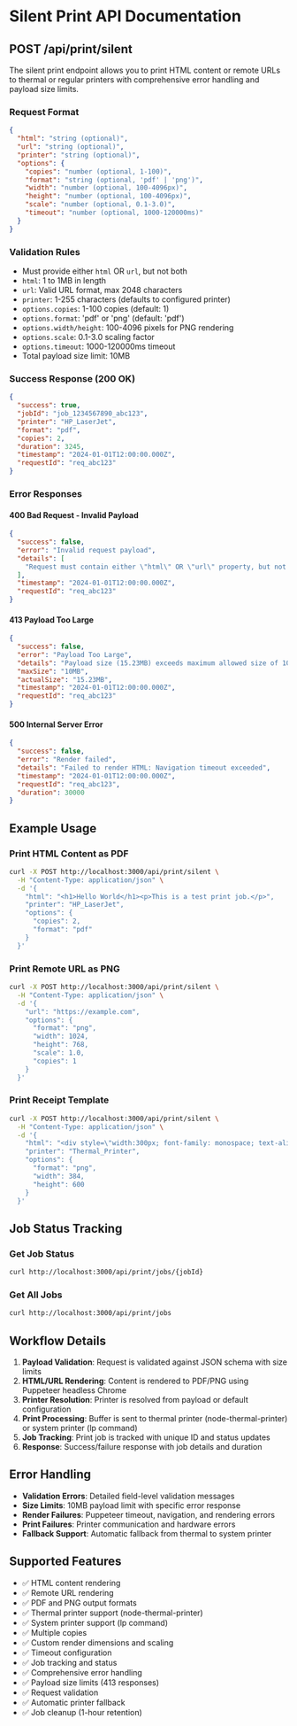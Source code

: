 # Silent Print API Documentation

## POST /api/print/silent

The silent print endpoint allows you to print HTML content or remote URLs to thermal or regular printers with comprehensive error handling and payload size limits.

### Request Format

```json
{
  "html": "string (optional)",
  "url": "string (optional)", 
  "printer": "string (optional)",
  "options": {
    "copies": "number (optional, 1-100)",
    "format": "string (optional, 'pdf' | 'png')", 
    "width": "number (optional, 100-4096px)",
    "height": "number (optional, 100-4096px)",
    "scale": "number (optional, 0.1-3.0)",
    "timeout": "number (optional, 1000-120000ms)"
  }
}
```

### Validation Rules

- Must provide either `html` OR `url`, but not both
- `html`: 1 to 1MB in length
- `url`: Valid URL format, max 2048 characters
- `printer`: 1-255 characters (defaults to configured printer)
- `options.copies`: 1-100 copies (default: 1)
- `options.format`: 'pdf' or 'png' (default: 'pdf')
- `options.width/height`: 100-4096 pixels for PNG rendering
- `options.scale`: 0.1-3.0 scaling factor
- `options.timeout`: 1000-120000ms timeout
- Total payload size limit: 10MB

### Success Response (200 OK)

```json
{
  "success": true,
  "jobId": "job_1234567890_abc123",
  "printer": "HP_LaserJet",
  "format": "pdf",
  "copies": 2,
  "duration": 3245,
  "timestamp": "2024-01-01T12:00:00.000Z",
  "requestId": "req_abc123"
}
```

### Error Responses

#### 400 Bad Request - Invalid Payload
```json
{
  "success": false,
  "error": "Invalid request payload",
  "details": [
    "Request must contain either \"html\" OR \"url\" property, but not both"
  ],
  "timestamp": "2024-01-01T12:00:00.000Z",
  "requestId": "req_abc123"
}
```

#### 413 Payload Too Large
```json
{
  "success": false,
  "error": "Payload Too Large",
  "details": "Payload size (15.23MB) exceeds maximum allowed size of 10MB",
  "maxSize": "10MB",
  "actualSize": "15.23MB",
  "timestamp": "2024-01-01T12:00:00.000Z",
  "requestId": "req_abc123"
}
```

#### 500 Internal Server Error
```json
{
  "success": false,
  "error": "Render failed",
  "details": "Failed to render HTML: Navigation timeout exceeded",
  "timestamp": "2024-01-01T12:00:00.000Z",
  "requestId": "req_abc123",
  "duration": 30000
}
```

## Example Usage

### Print HTML Content as PDF

```bash
curl -X POST http://localhost:3000/api/print/silent \
  -H "Content-Type: application/json" \
  -d '{
    "html": "<h1>Hello World</h1><p>This is a test print job.</p>",
    "printer": "HP_LaserJet",
    "options": {
      "copies": 2,
      "format": "pdf"
    }
  }'
```

### Print Remote URL as PNG

```bash
curl -X POST http://localhost:3000/api/print/silent \
  -H "Content-Type: application/json" \
  -d '{
    "url": "https://example.com",
    "options": {
      "format": "png",
      "width": 1024,
      "height": 768,
      "scale": 1.0,
      "copies": 1
    }
  }'
```

### Print Receipt Template

```bash
curl -X POST http://localhost:3000/api/print/silent \
  -H "Content-Type: application/json" \
  -d '{
    "html": "<div style=\"width:300px; font-family: monospace; text-align: center;\"><h2>RECEIPT</h2><hr><p>Date: 2024-01-01</p><p>Item: Test Product</p><p>Price: $10.00</p><hr><p>Thank you!</p></div>",
    "printer": "Thermal_Printer",
    "options": {
      "format": "png",
      "width": 384,
      "height": 600
    }
  }'
```

## Job Status Tracking

### Get Job Status
```bash
curl http://localhost:3000/api/print/jobs/{jobId}
```

### Get All Jobs
```bash
curl http://localhost:3000/api/print/jobs
```

## Workflow Details

1. **Payload Validation**: Request is validated against JSON schema with size limits
2. **HTML/URL Rendering**: Content is rendered to PDF/PNG using Puppeteer headless Chrome
3. **Printer Resolution**: Printer is resolved from payload or default configuration
4. **Print Processing**: Buffer is sent to thermal printer (node-thermal-printer) or system printer (lp command)
5. **Job Tracking**: Print job is tracked with unique ID and status updates
6. **Response**: Success/failure response with job details and duration

## Error Handling

- **Validation Errors**: Detailed field-level validation messages
- **Size Limits**: 10MB payload limit with specific error response
- **Render Failures**: Puppeteer timeout, navigation, and rendering errors
- **Print Failures**: Printer communication and hardware errors
- **Fallback Support**: Automatic fallback from thermal to system printer

## Supported Features

- ✅ HTML content rendering
- ✅ Remote URL rendering  
- ✅ PDF and PNG output formats
- ✅ Thermal printer support (node-thermal-printer)
- ✅ System printer support (lp command)
- ✅ Multiple copies
- ✅ Custom render dimensions and scaling
- ✅ Timeout configuration
- ✅ Job tracking and status
- ✅ Comprehensive error handling
- ✅ Payload size limits (413 responses)
- ✅ Request validation
- ✅ Automatic printer fallback
- ✅ Job cleanup (1-hour retention)
